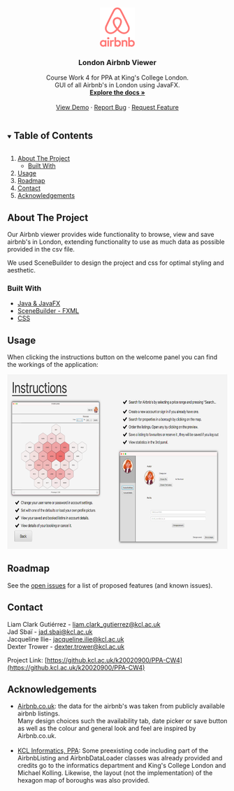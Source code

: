


<!-- PROJECT LOGO -->
<br />
<p align="center">
  <a href="https://github.kcl.ac.uk/k20020900/PPA-CW4">
    <img src="src/sample/Images/AirbnbLogo.png" alt="Logo" width="80" height="90">
  </a>

<h3 align="center">London Airbnb Viewer</h3>

  <p align="center">
    Course Work 4 for PPA at King's College London. 
    <br /> GUI of all Airbnb's in London using JavaFX.
    <br />
    <a href="https://github.kcl.ac.uk/k20020900/PPA-CW4"><strong>Explore the docs »</strong></a>
    <br />
    <br />
    <a href="https://github.kcl.ac.uk/k20020900/PPA-CW4">View Demo</a>
    ·
    <a href="https://github.kcl.ac.uk/k20020900/PPA-CW4/issues">Report Bug</a>
    ·
    <a href="https://github.kcl.ac.uk/k20020900/PPA-CW4/issues">Request Feature</a>
  </p>



<!-- TABLE OF CONTENTS -->
<details open="open">
  <summary><h2 style="display: inline-block">Table of Contents</h2></summary>
  <ol>
    <li>
      <a href="#about-the-project">About The Project</a>
      <ul>
        <li><a href="#built-with">Built With</a></li>
      </ul>
    </li>
    <li><a href="#usage">Usage</a></li>
    <li><a href="#roadmap">Roadmap</a></li>
    <li><a href="#contact">Contact</a></li>
    <li><a href="#acknowledgements">Acknowledgements</a></li>
  </ol>
</details>



<!-- ABOUT THE PROJECT -->
## About The Project

Our Airbnb viewer provides wide functionality to browse, view and save airbnb's in London, extending functionality 
to use as much data as possible provided in the csv file.

We used SceneBuilder to design the project and css for optimal styling and aesthetic.


### Built With

* [Java & JavaFX]()
* [SceneBuilder - FXML]()
* [CSS]()



<!-- USAGE EXAMPLES -->
## Usage

When clicking the instructions button on the welcome panel you can find the workings of the application:

<img src="src/sample/Images/Instructions.png" width="800" height="400">



<!-- ROADMAP -->
## Roadmap

See the [open issues](https://github.kcl.ac.uk/k20020900/PPA-CW4/issues) for a list of proposed features (and known issues).


<!-- CONTACT -->
## Contact

Liam Clark Gutiérrez - liam.clark_gutierrez@kcl.ac.uk
<br /> Jad Sbaï - jad.sbai@kcl.ac.uk
<br /> Jacqueline Ilie- jacqueline.ilie@kcl.ac.uk
<br /> Dexter Trower - dexter.trower@kcl.ac.uk

Project Link: [https://github.kcl.ac.uk/k20020900/PPA-CW4](https://github.kcl.ac.uk/k20020900/PPA-CW4)



<!-- ACKNOWLEDGEMENTS -->
## Acknowledgements

* [Airbnb.co.uk](https://airbnb.co.uk): the data for the airbnb's was taken from publicly available airbnb listings.
  <br /> Many design choices such the availability tab, date picker or save button as well as the colour and general
  look and feel are inspired by Airbnb.co.uk.
  <br />
  <br />
* [KCL Informatics, PPA](https://www.kcl.ac.uk/informatics): Some preexisting code including part of the AirbnbListing and AirbnbDataLoader classes was already
  provided and credits go to the informatics department and King's College London and Michael Kolling. Likewise, the 
  layout (not the implementation) of the hexagon map of boroughs was also provided.
